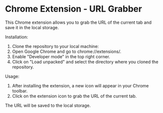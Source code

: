 # Chrome Extension -  URL Grabber

This Chrome extension allows you to grab the URL of the current tab and save it in the local storage.

Installation:
1. Clone the repository to your local machine:
2. Open Google Chrome and go to chrome://extensions/.
3. Enable "Developer mode" in the top right corner.
4. Click on "Load unpacked" and select the directory where you cloned the repository.

Usage:

1. After installing the extension, a new icon will appear in your Chrome toolbar.
2. Click on the extension icon to grab the URL of the current tab.

The URL will be saved to the local storage.
